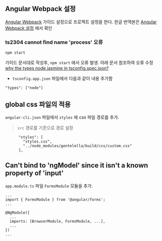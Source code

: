 ## Angular Webpack 설정

[Angular Webpack](https://angular.io/guide/webpack) 가이드 설정으로 프로젝트 설정을 한다. 한글 번역본은 [Angular Webpack 설정](https://infoscis.github.io/2017/06/15/angular-webpack-configuration/) 에서 확인

### ts2304 cannot find name 'process' 오류

```
npm start
```

가이드 문서대로 작성후, `npm start` 에서 오류 발생. 아래 문서 참조하여 오류 수정  
[why the types node,jasmine in tsconfig.spec.json?](https://github.com/angular/angular-cli/issues/5106)

* `tsconfig.app.json` 파일에서 다음과 같이 내용 추가함

```
"types": ["node"]
```

## global css 파일의 적용

`angular-cli.json` 파일에서 `styles` 에 css 파일 경로를 추가.
> `src` 경로를 기준으로 경로 설정 
  
```
      "styles": [
        "styles.css",
        "../node_modules/gentelella/build/css/custom.css"
      ],
```


## Can't bind to 'ngModel' since it isn't a known property of 'input'

`app.module.ts` 파일 `FormsModule` 모듈을 추가.


```
...
import { FormsModule } from '@angular/forms';
...

@NgModule({
  ...
  imports: [BrowserModule, FormsModule, ...],
  ...
})
...
```